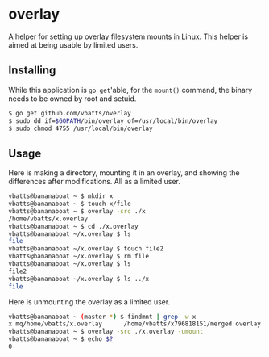 # overlay

A helper for setting up overlay filesystem mounts in Linux.
This helper is aimed at being usable by limited users.

## Installing

While this application is `go get`'able, for the `mount()` command, the binary needs to be owned by root and setuid.

```bash
$ go get github.com/vbatts/overlay
$ sudo dd if=$GOPATH/bin/overlay of=/usr/local/bin/overlay
$ sudo chmod 4755 /usr/local/bin/overlay
```

## Usage

Here is making a directory, mounting it in an overlay, and showing the differences after modifications.
All as a limited user.

```bash
vbatts@bananaboat ~ $ mkdir x
vbatts@bananaboat ~ $ touch x/file
vbatts@bananaboat ~ $ overlay -src ./x
/home/vbatts/x.overlay
vbatts@bananaboat ~ $ cd ./x.overlay
vbatts@bananaboat ~/x.overlay $ ls
file
vbatts@bananaboat ~/x.overlay $ touch file2
vbatts@bananaboat ~/x.overlay $ rm file
vbatts@bananaboat ~/x.overlay $ ls
file2
vbatts@bananaboat ~/x.overlay $ ls ../x
file
```

Here is unmounting the overlay as a limited user.

```bash
vbatts@bananaboat ~ (master *) $ findmnt | grep -w x
x mq/home/vbatts/x.overlay      /home/vbatts/x796818151/merged overlay         rw,relatime,lowerdir=/home/vbatts/x,upperdir=/home/vbatts/x796818151/upper,workdir=/home/vbatts/x796818151/work
vbatts@bananaboat ~ $ overlay -src ./x.overlay -umount
vbatts@bananaboat ~ $ echo $?
0
```
